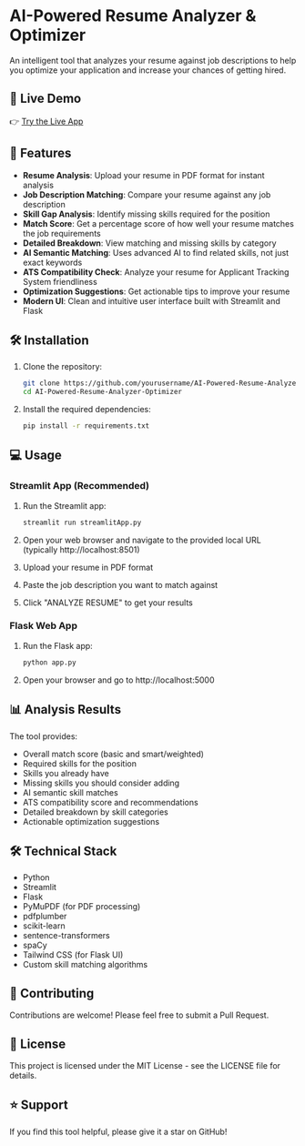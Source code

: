 # AI-Powered Resume Analyzer & Optimizer

An intelligent tool that analyzes your resume against job descriptions to help you optimize your application and increase your chances of getting hired.

## 🚀 Live Demo

👉 [Try the Live App](https://ai-resume-analyzer-optimizer.streamlit.app/)

## 🚀 Features

- **Resume Analysis**: Upload your resume in PDF format for instant analysis
- **Job Description Matching**: Compare your resume against any job description
- **Skill Gap Analysis**: Identify missing skills required for the position
- **Match Score**: Get a percentage score of how well your resume matches the job requirements
- **Detailed Breakdown**: View matching and missing skills by category
- **AI Semantic Matching**: Uses advanced AI to find related skills, not just exact keywords
- **ATS Compatibility Check**: Analyze your resume for Applicant Tracking System friendliness
- **Optimization Suggestions**: Get actionable tips to improve your resume
- **Modern UI**: Clean and intuitive user interface built with Streamlit and Flask

## 🛠️ Installation

1. Clone the repository:

    ```sh
    git clone https://github.com/yourusername/AI-Powered-Resume-Analyzer-Optimizer.git
    cd AI-Powered-Resume-Analyzer-Optimizer
    ```

2. Install the required dependencies:

    ```sh
    pip install -r requirements.txt
    ```

## 💻 Usage

### Streamlit App (Recommended)

1. Run the Streamlit app:

    ```sh
    streamlit run streamlitApp.py
    ```

2. Open your web browser and navigate to the provided local URL (typically http://localhost:8501)

3. Upload your resume in PDF format

4. Paste the job description you want to match against

5. Click "ANALYZE RESUME" to get your results

### Flask Web App

1. Run the Flask app:

    ```sh
    python app.py
    ```

2. Open your browser and go to http://localhost:5000

## 📊 Analysis Results

The tool provides:

- Overall match score (basic and smart/weighted)
- Required skills for the position
- Skills you already have
- Missing skills you should consider adding
- AI semantic skill matches
- ATS compatibility score and recommendations
- Detailed breakdown by skill categories
- Actionable optimization suggestions

## 🛠️ Technical Stack

- Python
- Streamlit
- Flask
- PyMuPDF (for PDF processing)
- pdfplumber
- scikit-learn
- sentence-transformers
- spaCy
- Tailwind CSS (for Flask UI)
- Custom skill matching algorithms

## 🤝 Contributing

Contributions are welcome! Please feel free to submit a Pull Request.

## 📝 License

This project is licensed under the MIT License - see the LICENSE file for details.

## ⭐ Support

If you find this tool helpful, please give it a star on GitHub!
